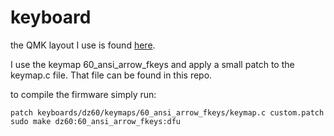 # keyboard

the QMK layout I use is found [here](https://github.com/qmk/qmk_firmware/tree/master/keyboards/dz60).

I use the keymap 60_ansi_arrow_fkeys and apply a small patch to the keymap.c file. That file can be found in this repo.

to compile the firmware simply run:
```
patch keyboards/dz60/keymaps/60_ansi_arrow_fkeys/keymap.c custom.patch
sudo make dz60:60_ansi_arrow_fkeys:dfu
```
